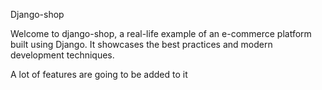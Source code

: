 Django-shop

Welcome to django-shop, a real-life example of an e-commerce platform built using Django. It showcases the best practices and modern development techniques.

A lot of features are going to be added to it
